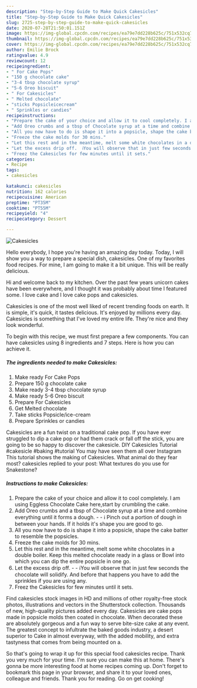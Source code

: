 ```yaml
---
description: "Step-by-Step Guide to Make Quick Cakesicles"
title: "Step-by-Step Guide to Make Quick Cakesicles"
slug: 2725-step-by-step-guide-to-make-quick-cakesicles
date: 2020-07-28T21:50:01.151Z
image: https://img-global.cpcdn.com/recipes/ea79e7dd228b625c/751x532cq70/cakesicles-recipe-main-photo.jpg
thumbnail: https://img-global.cpcdn.com/recipes/ea79e7dd228b625c/751x532cq70/cakesicles-recipe-main-photo.jpg
cover: https://img-global.cpcdn.com/recipes/ea79e7dd228b625c/751x532cq70/cakesicles-recipe-main-photo.jpg
author: Emilie Brock
ratingvalue: 4.9
reviewcount: 12
recipeingredient:
- " For Cake Pops"
- "150 g chocolate cake"
- "3-4 tbsp chocolate syrup"
- "5-6 Oreo biscuit"
- " For Cakesicles"
- " Melted chocolate"
- "sticks Popsicleicecream"
- " Sprinkles or candies"
recipeinstructions:
- "Prepare the cake of your choice and allow it to cool completely. I am using Eggless Chocolate Cake here,start by crumbling the cake."
- "Add Oreo crumbs and a tbsp of Chocolate syrup at a time and combine everything until it forms a dough.  ℹ️ Pinch out a portion of dough in between your hands. If it holds it&#39;s shape you are good to go."
- "All you now have to do is shape it into a popsicle, shape the cake batter to resemble the popsicles."
- "Freeze the cake molds for 30 mins."
- "Let this rest and in the meantime, melt some white chocolates in a double boiler. Keep this melted chocolate ready in a glass or Bowl into which you can dip the entire popsicle in one go."
- "Let the excess drip off.  ℹ️You will observe that in just few seconds the chocolate will solidify. And before that happens you have to add the sprinkles if you are using any."
- "Freez the Cakesicles for few minutes until it sets."
categories:
- Recipe
tags:
- cakesicles

katakunci: cakesicles 
nutrition: 162 calories
recipecuisine: American
preptime: "PT35M"
cooktime: "PT55M"
recipeyield: "4"
recipecategory: Dessert

---
```



![Cakesicles](https://img-global.cpcdn.com/recipes/ea79e7dd228b625c/751x532cq70/cakesicles-recipe-main-photo.jpg)

Hello everybody, I hope you're having an amazing day today. Today, I will show you a way to prepare a special dish, cakesicles. One of my favorites food recipes. For mine, I am going to make it a bit unique. This will be really delicious.

Hi and welcome back to my kitchen. Over the past few years unicorn cakes have been everywhere, and I thought it was probably about time I featured some. I love cake and I love cake pops and cakesicles.

Cakesicles is one of the most well liked of recent trending foods on earth. It is simple, it's quick, it tastes delicious. It's enjoyed by millions every day. Cakesicles is something that I've loved my entire life. They're nice and they look wonderful.


To begin with this recipe, we must first prepare a few components. You can have cakesicles using 8 ingredients and 7 steps. Here is how you can achieve it.

<!--inarticleads1-->

##### The ingredients needed to make Cakesicles:

1. Make ready  For Cake Pops
1. Prepare 150 g chocolate cake
1. Make ready 3-4 tbsp chocolate syrup
1. Make ready 5-6 Oreo biscuit
1. Prepare  For Cakesicles
1. Get  Melted chocolate
1. Take sticks Popsicle/ice-cream
1. Prepare  Sprinkles or candies


Cakesicles are a fun twist on a traditional cake pop. If you have ever struggled to dip a cake pop or had them crack or fall off the stick, you are going to be so happy to discover the cakesicle. DIY Cakesicles Tutorial #cakesicle #baking #tutorial You may have seen them all over Instagram This tutorial shows the making of Cakesicles. What animal do they fear most? cakesicles replied to your post: What textures do you use for Snakestone? 

<!--inarticleads2-->

##### Instructions to make Cakesicles:

1. Prepare the cake of your choice and allow it to cool completely. I am using Eggless Chocolate Cake here,start by crumbling the cake.
1. Add Oreo crumbs and a tbsp of Chocolate syrup at a time and combine everything until it forms a dough. -  - ℹ️ Pinch out a portion of dough in between your hands. If it holds it&#39;s shape you are good to go.
1. All you now have to do is shape it into a popsicle, shape the cake batter to resemble the popsicles.
1. Freeze the cake molds for 30 mins.
1. Let this rest and in the meantime, melt some white chocolates in a double boiler. Keep this melted chocolate ready in a glass or Bowl into which you can dip the entire popsicle in one go.
1. Let the excess drip off. -  - ℹ️You will observe that in just few seconds the chocolate will solidify. And before that happens you have to add the sprinkles if you are using any.
1. Freez the Cakesicles for few minutes until it sets.


Find cakesicles stock images in HD and millions of other royalty-free stock photos, illustrations and vectors in the Shutterstock collection. Thousands of new, high-quality pictures added every day. Cakesicles are cake pops made in popsicle molds then coated in chocolate. When decorated these are absolutely gorgeous and a fun way to serve bite-size cake at any event. The greatest concept to infultrate the baked goods industry, a desert superior to Cake in almost everyway, with the added mobility, and extra tastyness that comes from being mounted on a. 

So that's going to wrap it up for this special food cakesicles recipe. Thank you very much for your time. I'm sure you can make this at home. There's gonna be more interesting food at home recipes coming up. Don't forget to bookmark this page in your browser, and share it to your loved ones, colleague and friends. Thank you for reading. Go on get cooking!
